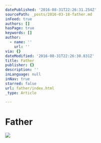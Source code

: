 ```yaml
---
datePublished: '2016-08-31T22:26:31.254Z'
sourcePath: _posts/2016-03-18-father.md
inFeed: true
authors: []
hasPage: true
keywords: []
author:
  - name: ''
    url: ''
via: {}
dateModified: '2016-08-31T22:26:30.831Z'
title: Father
publisher: {}
description: ''
inLanguage: null
inNav: true
starred: false
url: father/index.html
_type: Article

---
```

# Father
![](https://s3-us-west-2.amazonaws.com/the-grid-img/p/468aefba1cf15408daf510e40a668cd889ff947c.jpg)